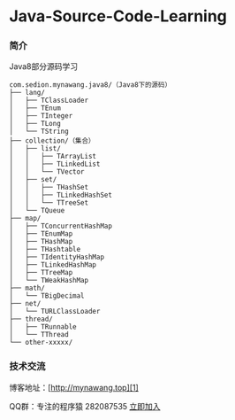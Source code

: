# Java-Source-Code-Learning


### 简介

Java8部分源码学习


```
com.sedion.mynawang.java8/（Java8下的源码）
├── lang/
│   ├── TClassLoader
│   ├── TEnum
│   ├── TInteger
│   ├── TLong
│   └── TString
├── collection/（集合）
│   ├── list/
│   │   ├── TArrayList
│   │   ├── TLinkedList
│   │   └── TVector
│   ├── set/
│   │   ├── THashSet
│   │   ├── TLinkedHashSet
│   │   └── TTreeSet
│   └── TQueue
├── map/
│   ├── TConcurrentHashMap
│   ├── TEnumMap
│   ├── THashMap
│   ├── THashtable
│   ├── TIdentityHashMap
│   ├── TLinkedHashMap
│   ├── TTreeMap
│   └── TWeakHashMap
├── math/
│   └── TBigDecimal
├── net/
│   └── TURLClassLoader
├── thread/
│   ├── TRunnable
│   └── TThread
└── other-xxxxx/
```

### 技术交流

博客地址：[http://mynawang.top][1]

QQ群：专注的程序猿 282087535 [立即加入][2]


  [1]: http://mynawang.top
  [2]: http://shang.qq.com/wpa/qunwpa?idkey=632f7c11e0cb5dfc02231352205d9921c50e849a343e4010e4df1c25f59d2e90
